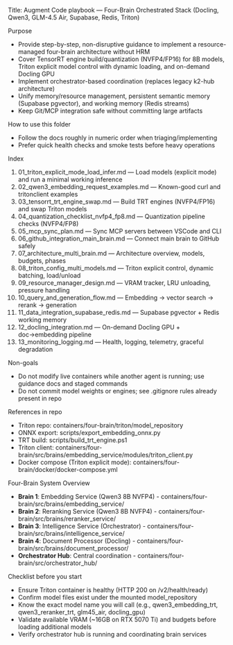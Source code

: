 Title: Augment Code playbook — Four-Brain Orchestrated Stack (Docling, Qwen3, GLM-4.5 Air, Supabase, Redis, Triton)

Purpose
- Provide step-by-step, non-disruptive guidance to implement a resource-managed four-brain architecture without HRM
- Cover TensorRT engine build/quantization (NVFP4/FP16) for 8B models, Triton explicit model control with dynamic loading, and on-demand Docling GPU
- Implement orchestrator-based coordination (replaces legacy k2-hub architecture)
- Unify memory/resource management, persistent semantic memory (Supabase pgvector), and working memory (Redis streams)
- Keep Git/MCP integration safe without committing large artifacts

How to use this folder
- Follow the docs roughly in numeric order when triaging/implementing
- Prefer quick health checks and smoke tests before heavy operations

Index
1) 01_triton_explicit_mode_load_infer.md — Load models (explicit mode) and run a minimal working inference
2) 02_qwen3_embedding_request_examples.md — Known-good curl and tritonclient examples
3) 03_tensorrt_trt_engine_swap.md — Build TRT engines (NVFP4/FP16) and swap Triton models
4) 04_quantization_checklist_nvfp4_fp8.md — Quantization pipeline checks (NVFP4/FP8)
5) 05_mcp_sync_plan.md — Sync MCP servers between VSCode and CLI
6) 06_github_integration_main_brain.md — Connect main brain to GitHub safely
7) 07_architecture_multi_brain.md — Architecture overview, models, budgets, phases
8) 08_triton_config_multi_models.md — Triton explicit control, dynamic batching, load/unload
9) 09_resource_manager_design.md — VRAM tracker, LRU unloading, pressure handling
10) 10_query_and_generation_flow.md — Embedding → vector search → rerank → generation
11) 11_data_integration_supabase_redis.md — Supabase pgvector + Redis working memory
12) 12_docling_integration.md — On-demand Docling GPU + doc→embedding pipeline
13) 13_monitoring_logging.md — Health, logging, telemetry, graceful degradation

Non-goals
- Do not modify live containers while another agent is running; use guidance docs and staged commands
- Do not commit model weights or engines; see .gitignore rules already present in repo

References in repo
- Triton repo: containers/four-brain/triton/model_repository
- ONNX export: scripts/export_embedding_onnx.py
- TRT build: scripts/build_trt_engine.ps1
- Triton client: containers/four-brain/src/brains/embedding_service/modules/triton_client.py
- Docker compose (Triton explicit mode): containers/four-brain/docker/docker-compose.yml

Four-Brain System Overview
- **Brain 1**: Embedding Service (Qwen3 8B NVFP4) - containers/four-brain/src/brains/embedding_service/
- **Brain 2**: Reranking Service (Qwen3 8B NVFP4) - containers/four-brain/src/brains/reranker_service/
- **Brain 3**: Intelligence Service (Orchestrator) - containers/four-brain/src/brains/intelligence_service/
- **Brain 4**: Document Processor (Docling) - containers/four-brain/src/brains/document_processor/
- **Orchestrator Hub**: Central coordination - containers/four-brain/src/orchestrator_hub/

Checklist before you start
- Ensure Triton container is healthy (HTTP 200 on /v2/health/ready)
- Confirm model files exist under the mounted model_repository
- Know the exact model name you will call (e.g., qwen3_embedding_trt, qwen3_reranker_trt, glm45_air, docling_gpu)
- Validate available VRAM (~16GB on RTX 5070 Ti) and budgets before loading additional models
- Verify orchestrator hub is running and coordinating brain services

